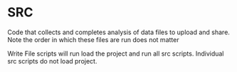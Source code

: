 
# SRC

Code that collects and completes analysis of data files to upload and share. Note the order in which these files are run does not matter

Write File scripts will run load the project and run all src scripts. Individual src scripts do not load project. 